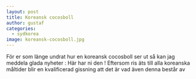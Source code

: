 ```yaml
---
layout: post
title: Koreansk cocosboll
author: gustaf
categories:
  - sydkorea
image: koreansk-cocosboll.jpg
---
```


För er som länge undrat hur en koreansk cocosboll ser ut så kan jag meddela glada nyheter : Här har ni den ! Eftersom ris äts till alla koreanska måltider blir en kvalificerad gissning att det är vad även denna består av